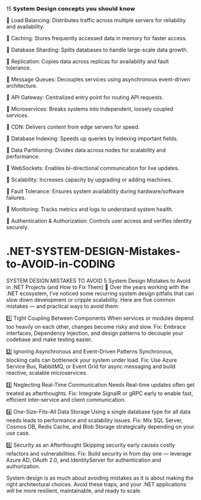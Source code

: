 15 𝗦𝘆𝘀𝘁𝗲𝗺 𝗗𝗲𝘀𝗶𝗴𝗻 𝗰𝗼𝗻𝗰𝗲𝗽𝘁𝘀 𝘆𝗼𝘂 𝘀𝗵𝗼𝘂𝗹𝗱 𝗸𝗻𝗼𝘄

🔹 Load Balancing: Distributes traffic across multiple servers for reliability and availability.

🔹 Caching: Stores frequently accessed data in memory for faster access.

🔹 Database Sharding: Splits databases to handle large-scale data growth.

🔹 Replication: Copies data across replicas for availability and fault tolerance.

🔹 Message Queues: Decouples services using asynchronous event-driven architecture.

🔹 API Gateway: Centralized entry point for routing API requests.

🔹 Microservices: Breaks systems into independent, loosely coupled services.

🔹 CDN: Delivers content from edge servers for speed.

🔹 Database Indexing: Speeds up queries by indexing important fields.

🔹 Data Partitioning: Divides data across nodes for scalability and performance.

🔹 WebSockets: Enables bi-directional communication for live updates.

🔹 Scalability: Increases capacity by upgrading or adding machines.

🔹 Fault Tolerance: Ensures system availability during hardware/software failures.

🔹 Monitoring: Tracks metrics and logs to understand system health.

🔹 Authentication & Authorization: Controls user access and verifies identity securely.



# .NET-SYSTEM-DESIGN-Mistakes-to-AVOID-in-CODING
SYSTEM DESIGN MISTAKES  TO AVOID
5 System Design Mistakes to Avoid in .NET Projects (and How to Fix Them) 🚩
Over the years working with the .NET ecosystem, I’ve noticed some recurring system design pitfalls that can slow down development or cripple scalability. Here are five common mistakes — and practical ways to avoid them:

1️⃣ Tight Coupling Between Components
When services or modules depend too heavily on each other, changes become risky and slow.
Fix: Embrace interfaces, Dependency Injection, and design patterns to decouple your codebase and make testing easier.

2️⃣ Ignoring Asynchronous and Event-Driven Patterns
Synchronous, blocking calls can bottleneck your system under load.
Fix: Use Azure Service Bus, RabbitMQ, or Event Grid for async messaging and build reactive, scalable microservices.

3️⃣ Neglecting Real-Time Communication Needs
Real-time updates often get treated as afterthoughts.
Fix: Integrate SignalR or gRPC early to enable fast, efficient inter-service and client communication.

4️⃣ One-Size-Fits-All Data Storage
Using a single database type for all data needs leads to performance and scalability issues.
Fix: Mix SQL Server, Cosmos DB, Redis Cache, and Blob Storage strategically depending on your use case.

5️⃣ Security as an Afterthought
Skipping security early causes costly refactors and vulnerabilities.
Fix: Build security in from day one — leverage Azure AD, OAuth 2.0, and IdentityServer for authentication and authorization.

System design is as much about avoiding mistakes as it is about making the right architectural choices. Avoid these traps, and your .NET applications will be more resilient, maintainable, and ready to scale.


